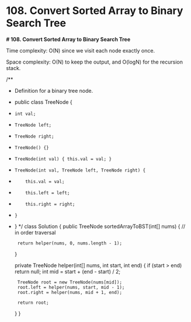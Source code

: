 # 108. Convert Sorted Array to Binary Search Tree

**# 108. Convert Sorted Array to Binary Search Tree**

Time complexity: O(N) since we visit each node exactly once.

Space complexity: O(N) to keep the output, and O(logN) for the recursion stack.

/**
 * Definition for a binary tree node.
 * public class TreeNode {
 *     int val;
 *     TreeNode left;
 *     TreeNode right;
 *     TreeNode() {}
 *     TreeNode(int val) { this.val = val; }
 *     TreeNode(int val, TreeNode left, TreeNode right) {
 *         this.val = val;
 *         this.left = left;
 *         this.right = right;
 *     }
 * }
 */
class Solution {
    public TreeNode sortedArrayToBST(int[] nums) {
        // in order traversal 
        
        return helper(nums, 0, nums.length - 1);       
    }
    
    private TreeNode helper(int[] nums, int start, int end) {
        if (start > end) return null;
        int mid = start + (end - start) / 2;
        
        TreeNode root = new TreeNode(nums[mid]);
        root.left = helper(nums, start, mid - 1);
        root.right = helper(nums, mid + 1, end);
        
        return root;
    }
}
